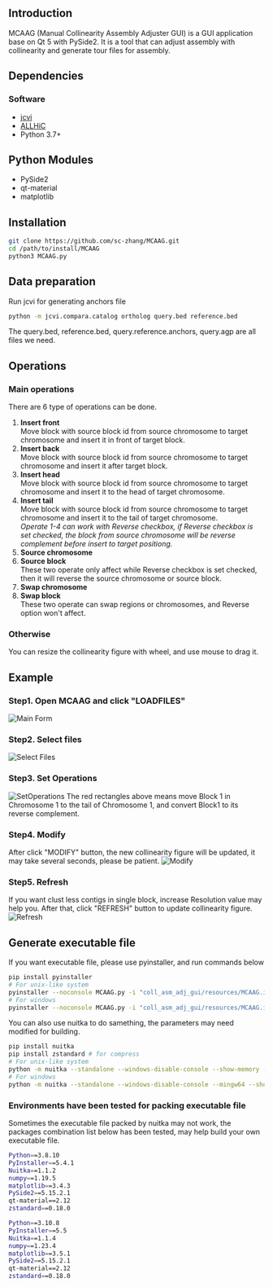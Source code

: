 ## Introduction
MCAAG (Manual Collinearity Assembly Adjuster GUI) is a GUI application base on Qt 5 with PySide2. 
It is a tool that can adjust assembly with collinearity and generate tour files for assembly.

## Dependencies

### Software
* [jcvi](https://github.com/tanghaibao/jcvi)
* [ALLHiC](https://github.com/tangerzhang/ALLHiC)
* Python 3.7+

## Python Modules
* PySide2
* qt-material
* matplotlib

## Installation
```bash
git clone https://github.com/sc-zhang/MCAAG.git
cd /path/to/install/MCAAG
python3 MCAAG.py
```

## Data preparation
Run jcvi for generating anchors file
```bash
python -m jcvi.compara.catalog ortholog query.bed reference.bed
```
The query.bed, reference.bed, query.reference.anchors, query.agp are all files we need.

## Operations

### Main operations
There are 6 type of operations can be done.

1. **Insert front**  
   Move block with source block id from source chromosome to target chromosome and insert it in front of target block.
2. **Insert back**  
   Move block with source block id from source chromosome to target chromosome and insert it after target block.
3. **Insert head**  
   Move block with source block id from source chromosome to target chromosome and insert it to the head of target chromosome.
4. **Insert tail**  
   Move block with source block id from source chromosome to target chromosome and insert it to the tail of target chromosome.  
   _Operate 1-4 can work with Reverse checkbox, if Reverse checkbox is set checked, the block from source chromosome will be reverse complement before insert to target positiong._
5. **Source chromosome**
6. **Source block**  
   These two operate only affect while Reverse checkbox is set checked, then it will reverse the source chromosome or source block.
7. **Swap chromosome**
8. **Swap block**  
   These two operate can swap regions or chromosomes, and Reverse option won't affect.

### Otherwise
You can resize the collinearity figure with wheel, and use mouse to drag it.

## Example

### Step1. Open MCAAG and click "LOADFILES"
![](Manual/Step1.LOAD_FILES.png "Main Form")

### Step2. Select files
![](Manual/Step2.Select_Files.png "Select Files")

### Step3. Set Operations
![](Manual/Step3.SetOperations.png "SetOperations")
The red rectangles above means move Block 1 in Chromosome 1 to the tail of Chromosome 1, and convert Block1 to its reverse complement. 

### Step4. Modify
After click "MODIFY" button, the new collinearity figure will be updated, it may take several seconds, please be patient.
![](Manual/Step4.Modified.png "Modify")

### Step5. Refresh
If you want clust less contigs in single block, increase Resolution value may help you.
After that, click "REFRESH" button to update collinearity figure.
![](Manual/Step5.Refresh.png "Refresh")

## Generate executable file
If you want executable file, please use pyinstaller, and run commands below
```bash
pip install pyinstaller
# For unix-like system
pyinstaller --noconsole MCAAG.py -i "coll_asm_adj_gui/resources/MCAAG.ico" --hidden-import PySide2.QtXml --add-data "coll_asm_adj_gui/resources/MCAAG.png:coll_asm_adj_gui/resources/" -F -w
# For windows
pyinstaller --noconsole MCAAG.py -i "coll_asm_adj_gui/resources/MCAAG.ico" --hidden-import PySide2.QtXml --add-data "coll_asm_adj_gui/resources/MCAAG.png;coll_asm_adj_gui/resources/" -F -w
```
You can also use nuitka to do samething, the parameters may need modified for building.
```bash
pip install nuitka
pip install zstandard # for compress
# For unix-like system
python -m nuitka --standalone --windows-disable-console --show-memory --show-progress --nofollow-imports --plugin-enable=pyside2,numpy --follow-import-to=matplotlib,qt_material --include-data-files="coll_asm_adj_gui/resources/MCAAG.png"="coll_asm_adj_gui/resources/MCAAG.png" --include-package-data="qt_material" --windows-icon-from-ico="coll_asm_adj_gui/resources/MCAAG.ico" --onefile MCAAG.py
# For windows
python -m nuitka --standalone --windows-disable-console --mingw64 --show-memory --show-progress --nofollow-imports --plugin-enable=pyside2,numpy --follow-import-to=matplotlib,qt_material --include-data-files="coll_asm_adj_gui/resources/MCAAG.png"="coll_asm_adj_gui/resources/MCAAG.png" --include-package-data="qt_material" --windows-icon-from-ico="coll_asm_adj_gui/resources/MCAAG.ico" --onefile MCAAG.py
```

### Environments have been tested for packing executable file
Sometimes the executable file packed by nuitka may not work, the packages combination list below has been tested, may help build your own executable file.
```bash
Python==3.8.10
PyInstaller==5.4.1
Nuitka==1.1.2
numpy==1.19.5
matplotlib==3.4.3
PySide2==5.15.2.1
qt-material==2.12
zstandard==0.18.0
```
```bash
Python==3.10.8
PyInstaller==5.5
Nuitka==1.1.4
numpy==1.23.4
matplotlib==3.5.1
PySide2==5.15.2.1
qt-material==2.12
zstandard==0.18.0
```